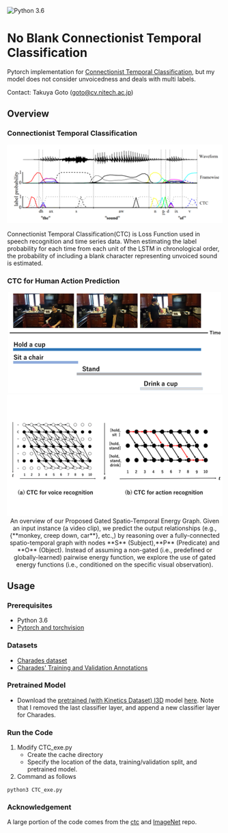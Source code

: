 
![Python 3.6](https://img.shields.io/badge/python-3.6-green.svg)  

# No Blank Connectionist Temporal Classification

Pytorch implementation for [Connectionist Temporal Classification](https://www.cs.toronto.edu/~graves/icml_2006.pdf), but my model does not consider unvoicedness and deals with multi labels.

Contact: Takuya Goto (goto@cv.nitech.ac.jp)

## Overview

### Connectionist Temporal Classification 
<p align="center">
<img src='imgs/ctc.png' width="1000px"/>

Connectionist Temporal Classification(CTC) is Loss Function used in speech recognition and time series data. When estimating the label probability for each time from each unit of the LSTM in chronological order, the probability of including a blank character representing unvoiced sound is estimated.


### CTC for Human Action Prediction
<p align="center">
<img src='imgs/action.png' width="500px"/>
<img src='imgs/ctc_action.png' width="1000px"/>   
An overview of our Proposed Gated Spatio-Temporal Energy Graph. Given an input instance (a video clip), we predict the output relationships (e.g., {**monkey, creep down, car**}, etc.,) by reasoning over a fully-connected spatio-temporal graph with nodes **S** (Subject),**P** (Predicate) and **O** (Object). Instead of assuming a non-gated (i.e., predefined or globally-learned) pairwise energy function, we explore the use of gated energy functions (i.e., conditioned on the specific visual observation).

## Usage

### Prerequisites
- Python 3.6
- [Pytorch and torchvision](https://pytorch.org/)

### Datasets
- [Charades dataset](http://ai2-website.s3.amazonaws.com/data/Charades_v1_rgb.tar)
- [Charades' Training and Validation Annotations](http://ai2-website.s3.amazonaws.com/data/Charades.zip)

### Pretrained Model
- Download the [pretrained (with Kinetics Dataset) I3D](https://arxiv.org/abs/1705.07750) model [here](https://www.dropbox.com/s/r6ja11h06y2w83c/rgb_i3d_pretrained.pt?dl=0). Note that I removed the last classifier layer, and append a new classifier layer for Charades.

### Run the Code
1. Modify CTC_exe.py
    * Create the cache directory
    * Specify the location of the data, training/validation split, and pretrained model.
2. Command as follows
~~~~
python3 CTC_exe.py
~~~~

### Acknowledgement
A large portion of the code comes from the [ctc](https://github.com/vadimkantorov/ctc) and [ImageNet](https://github.com/pytorch/examples/tree/master/imagenet) repo.
